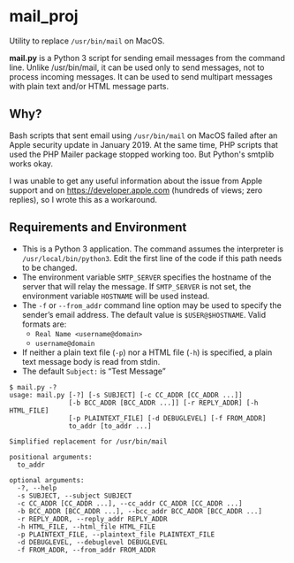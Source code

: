 # mail_proj
Utility to replace `/usr/bin/mail` on MacOS.

__mail.py__ is a Python 3 script for sending email messages from the command line. Unlike
/usr/bin/mail, it can be used only to send messages, not to process incoming messages. It can be
used to send multipart messages with plain text and/or HTML message parts.

## Why?

Bash scripts that sent email using `/usr/bin/mail` on MacOS failed after an Apple security update in
January 2019. At the same time, PHP scripts that used the PHP Mailer package stopped working too. But
Python's smtplib works okay.

I was unable to get any useful information about the issue from Apple support and on
https://developer.apple.com (hundreds of views; zero replies), so I wrote this as a workaround.

## Requirements and Environment

  * This is a Python 3 application. The command assumes the interpreter is `/usr/local/bin/python3`.
  Edit the first line of the code if this path needs to be changed.
  * The environment variable `SMTP_SERVER` specifies the hostname of the server that will relay the
  message. If `SMTP_SERVER` is not set, the environment variable `HOSTNAME` will be used instead.
  * The `-f` or `--from_addr` command line option may be used to specify the sender’s email address.
  The default value is `$USER@$HOSTNAME`. Valid formats are:
    * `Real Name <username@domain>`
    * `username@domain`
  * If neither a plain text file (`-p`) nor a HTML file (`-h`) is specified, a plain text message
  body is read from stdin.
  * The default `Subject:` is “Test Message”
~~~
$ mail.py -?
usage: mail.py [-?] [-s SUBJECT] [-c CC_ADDR [CC_ADDR ...]]
               [-b BCC_ADDR [BCC_ADDR ...]] [-r REPLY_ADDR] [-h HTML_FILE]
               [-p PLAINTEXT_FILE] [-d DEBUGLEVEL] [-f FROM_ADDR]
               to_addr [to_addr ...]

Simplified replacement for /usr/bin/mail

positional arguments:
  to_addr

optional arguments:
  -?, --help
  -s SUBJECT, --subject SUBJECT
  -c CC_ADDR [CC_ADDR ...], --cc_addr CC_ADDR [CC_ADDR ...]
  -b BCC_ADDR [BCC_ADDR ...], --bcc_addr BCC_ADDR [BCC_ADDR ...]
  -r REPLY_ADDR, --reply_addr REPLY_ADDR
  -h HTML_FILE, --html_file HTML_FILE
  -p PLAINTEXT_FILE, --plaintext_file PLAINTEXT_FILE
  -d DEBUGLEVEL, --debuglevel DEBUGLEVEL
  -f FROM_ADDR, --from_addr FROM_ADDR
~~~

